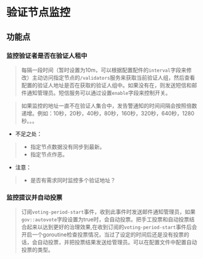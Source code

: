 # 验证节点监控

## 功能点
### 监控验证者是否在验证人租中
> 每隔一段时间（暂时设置为10m，可以根据配置配件的`interval`字段来修改）主动访问指定节点的`/validators`服务来获取当前验证人组，然后查看配置的验证人地址是否在获取的验证人组中。如果没有在，则发送短信和邮件通知管理员。短信服务可以通过设置`enable`字段来控制开关。

> 如果监控的地址一直不在验证人集合中，发告警通知的时间间隔会按照倍数递增。例如：10秒，20秒，40秒，80秒，160秒，320秒，640秒，1280秒。。。

* 不足之处：

> * 指定节点数据没有同步到最新。
> * 指定节点作恶。

* 注意：
> * 是否有需求同时监控多个验证地址？

### 监控提议并自动投票
> 订阅`voting-period-start`事件，收到此事件时发送邮件通知管理员，如果`gov::autovote`字段设置为true时，会自动投票。把手工投票和自动投票结合起来以达到更好的治理效果,在收到订阅的`voting-period-start`事件后会开启一个goroutine检查投票情况，当过了设定的时间后还是没有投票的话，会自动投票，并把投票结果发送给管理员。可以在配置文件中配置自动投票的类型。





